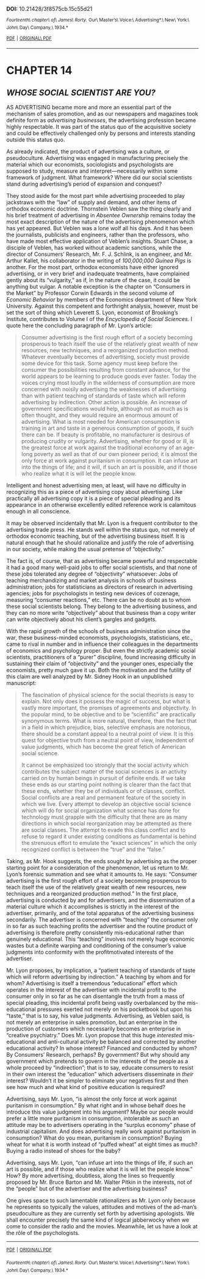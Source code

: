 **DOI:** 10.21428/3f8575cb.15c55d21

<sup>*Fourteenth\ chapter\ of\ James\ Rorty.*</sup>
<sup>Our\ Master’s\ Voice:\ Advertising*.\ New\ York:\ John\ Day\ Company,\ 1934.*</sup>

<sup>[PDF](https://github.com/mediastudiespress/singles/raw/master/public_domain/rorty-1934/pdfs/18-rorty-1934-chapter-fourteen-msp.pdf)</sup>
<sup>|</sup>
<sup>[ORIGINAL\ PDF](https://github.com/mediastudiespress/singles/raw/master/public_domain/rorty-1934/pdfs/18-rorty-1934-chapter-fourteen-original.pdf)</sup>

------------------------------------------------------------------------

CHAPTER 14
==========

*WHOSE SOCIAL SCIENTIST ARE YOU?*
---------------------------------

AS ADVERTISING became more and more an essential part of the mechanism
of sales promotion, and as our newspapers and magazines took definite
form as *advertising businesses*, the advertising profession became
highly respectable. It was part of the status quo of the acquisitive
society and could be effectively challenged only by persons and
interests standing outside this status quo.

As already indicated, the product of advertising was a culture, or
pseudoculture. Advertising was engaged in manufacturing precisely the
material which our economists, sociologists and psychologists are
supposed to study, measure and interpret—necessarily within some
framework of judgment. What framework? Where did our social scientists
stand during advertising’s period of expansion and conquest?

They stood aside for the most part while advertising proceeded to play
jackstraws with the “law” of supply and demand, and other items of
orthodox economic doctrine. Thornstein Veblen saw the thing clearly and
his brief treatment of advertising in *Absentee Ownership* remains today
the most exact description of the nature of the advertising phenomenon
which has yet appeared. But Veblen was a lone wolf all his days. And it
has been the journalists, publicists and engineers, rather than the
professors, who have made most effective application of Veblen’s
insights. Stuart Chase, a disciple of Veblen, has worked without
academic sanctions, while the director of Consumers’ Research, Mr. F. J.
Schlink, is an engineer, and Mr. Arthur Kallet, his collaborator in the
writing of *100,000,000 Guinea Pigs* is another. For the most part,
orthodox economists have either ignored advertising, or in very brief
and inadequate treatments, have complained gently about its “vulgarity,”
as if, in the nature of the case, it could be anything but vulgar. A
notable exception is the chapter on “Consumers in the Market” by
Professor Corwin Edwards in the second volume of *Economic Behavior* by
members of the Economics department of New York University. Against this
competent and forthright analysis, however, must be set the sort of
thing which Leverett S. Lyon, economist of Brooking’s Institute,
contributes to Volume I of the *Encyclopedia of Social Sciences*. I
quote here the concluding paragraph of Mr. Lyon’s article:

> Consumer advertising is the first rough effort of a society becoming
> prosperous to teach itself the use of the relatively great wealth of
> new resources, new techniques, and a reorganized production method.
> Whatever eventually becomes of advertising, society must provide some
> device for this task. Some agency must keep before the consumer the
> possibilities resulting from constant advance, for the world appears
> to be learning to produce goods ever faster. Today the voices crying
> most loudly in the wilderness of consumption are more concerned with
> noisily advertising the weaknesses of advertising than with patient
> teaching of standards of taste which will reform advertising by
> indirection. Other action is possible. An increase of government
> specifications would help, although not as much as is often thought,
> and they would require an enormous amount of advertising. What is most
> needed for American consumption is training in art and taste in a
> generous consumption of goods, if such there can be. If beauty is
> profitable, no manufacturer is desirous of producing crudity or
> vulgarity. Advertising, whether for good or ill, is the greatest force
> at work against the traditional economy of an age-long poverty as well
> as that of our own pioneer period; it is almost the only force at work
> against puritanism in consumption. It can infuse art into the things
> of life; and it will, if such an art is possible, and if those who
> realize what it is will let the people know.

Intelligent and honest advertising men, at least, will have no
difficulty in recognizing this as a piece of advertising copy about
advertising. Like practically all advertising copy it is a piece of
special pleading and its appearance in an otherwise excellently edited
reference work is calamitous enough in all conscience.

It may be observed incidentally that Mr. Lyon is a frequent contributor
to the advertising trade press. He stands well within the status quo,
not merely of orthodox economic teaching, but of the advertising
business itself. It is natural enough that he should rationalize and
justify the role of advertising in our society, while making the usual
pretense of “objectivity.”

The fact is, of course, that as advertising became powerful and
respectable it had a good many well-paid jobs to offer social
scientists, and that none of these jobs tolerated any degree of
“objectivity” whatsoever: Jobs of teaching merchandizing and market
analysis in schools of business administration; jobs for statisticians
as directors of research in advertising agencies; jobs for psychologists
in testing new devices of cozenage, measuring “consumer reactions,” etc.
There can be no doubt as to whom these social scientists belong. They
belong to the advertising business, and they can no more write
“objectively” about that business than a copy writer can write
objectively about his client’s gargles and gadgets.

With the rapid growth of the schools of business administration since
the war, these business-minded economists, psychologists, statisticians,
etc., came to rival in number and in influence their colleagues in the
departments of economics and psychology proper. But even the strictly
academic social scientists, practitioners of a “purer” discipline, found
increasing difficulty in sustaining their claim of “objectivity” and the
younger ones, especially the economists, pretty much gave it up. Both
the motivation and the futility of this claim are well analyzed by Mr.
Sidney Hook in an unpublished manuscript:

> The fascination of physical science for the social theorists is easy
> to explain. Not only does it possess the magic of success, but what is
> vastly more important, the promises of agreements and objectivity. In
> the popular mind, to be objective and to be “scientific” are
> practically synonymous terms. What is more natural, therefore, than
> the fact that in a field in which prejudice, bias, selective emphasis
> are notorious, there should be a constant appeal to a neutral point of
> view. It is this quest for objective truth from a neutral point of
> view, independent of value judgments, which has become the great
> fetich of American social science.
>
> It cannot be emphasized too strongly that the social activity which
> contributes the subject matter of the social sciences is an activity
> carried on by human beings in pursuit of definite ends. If we take
> these ends as our starting point nothing is clearer than the fact that
> these ends, whether they be of individuals or of classes, conflict.
> Social conflicts are a real and permanent feature of the society in
> which we live. Every attempt to develop an objective social science
> which will do for social organization what science has done for
> technology must grapple with the difficulty that there are as many
> directions in which social reorganization may be attempted as there
> are social classes. The attempt to evade this class conflict and to
> refuse to regard it under existing conditions as fundamental is behind
> the strenuous effort to emulate the “exact sciences” in which the only
> recognized conflict is between the “true” and the “false.”

Taking, as Mr. Hook suggests, the ends sought by advertising as the
proper starting point for a consideration of the phenomenon, let us
return to Mr. Lyon’s forensic summation and see what it amounts to. He
says: “Consumer advertising is the first rough effort of a society
becoming prosperous to teach itself the use of the relatively great
wealth of new resources, new techniques and a reorganized production
method.” In the first place, advertising is conducted by and for
advertisers, and the dissemination of a material culture which it
accomplishes is strictly in the interest of the advertiser, primarily,
and of the total apparatus of the advertising business secondarily. The
advertiser is concerned with “teaching” the consumer only in so far as
such teaching profits the advertiser and the routine product of
advertising is therefore pretty consistently mis-educational rather than
genuinely educational. This “teaching” involves not merely huge economic
wastes but a definite warping and conditioning of the consumer’s value
judgments into conformity with the profitmotivated interests of the
advertiser.

Mr. Lyon proposes, by implication, a “patient teaching of standards of
taste which will reform advertising by indirection.” A teaching by whom
and for whom? Advertising is itself a tremendous “educational” effort
which operates in the interest of the advertiser with incidental profit
to the consumer only in so far as he can disentangle the truth from a
mass of special pleading, this incidental profit being vastly
overbalanced by the mis-educational pressures exerted not merely on his
pocketbook but upon his “taste,” that is to say, his value judgments.
Advertising, as Veblen said, is not merely an enterprise in sales
promotion, but an enterprise in the production of customers which
necessarily becomes an enterprise in “creative psychiatry.” Does Mr.
Lyon propose that this huge *interested* mis-educational and
anti-cultural activity be balanced and corrected by another educational
activity? In whose interest? Financed and conducted by whom? By
Consumers’ Research, perhaps? By government? But why should any
government which pretends to govern in the interests of the people as a
whole proceed by “indirection”; that is to say, educate consumers to
resist in their own interest the “education” which advertisers
disseminate in *their* interest? Wouldn’t it be simpler to eliminate
your negatives first and then see how much and what kind of positive
education is required?

Advertising, says Mr. Lyon, “is almost the only force at work against
puritanism in consumption.” By what right and in whose behalf does he
introduce this value judgment into his argument? Maybe our people would
prefer a little more puritanism in consumption, intolerable as such an
attitude may be to advertisers operating in the “surplus economy” phase
of industrial capitalism. And does advertising really work against
puritanism in consumption? What do you mean, puritanism in consumption?
Buying wheat for what it is worth instead of “puffed wheat” at eight
times as much? Buying a radio instead of shoes for the baby?

Advertising, says Mr. Lyon, “can infuse art into the things of life, if
such an art is possible, and if those who realize what it is will let
the people know.” How? By more advertising, doubtless, along the lines
so frequently proposed by Mr. Bruce Barton and Mr. Walter Pitkin in the
interests, not of the “people” but of the advertiser and the advertising
business?

One gives space to such lamentable rationalizers as Mr. Lyon only
because he represents so typically the values, attitudes and motives of
the ad-man’s pseudoculture as they are currently set forth by
advertising apologists. We shall encounter precisely the same kind of
logical jabberwocky when we come to consider the radio and the movies.
Meanwhile, let us have a look at the rôle of the psychologists.

------------------------------------------------------------------------

<sup>[PDF](https://github.com/mediastudiespress/singles/raw/master/public_domain/rorty-1934/pdfs/18-rorty-1934-chapter-fourteen-msp.pdf)</sup>
<sup>|</sup>
<sup>[ORIGINAL\ PDF](https://github.com/mediastudiespress/singles/raw/master/public_domain/rorty-1934/pdfs/18-rorty-1934-chapter-fourteen-original.pdf)</sup>

<sup>*Fourteenth\ chapter\ of\ James\ Rorty.*</sup>
<sup>Our\ Master’s\ Voice:\ Advertising*.\ New\ York:\ John\ Day\ Company,\ 1934.*</sup>
